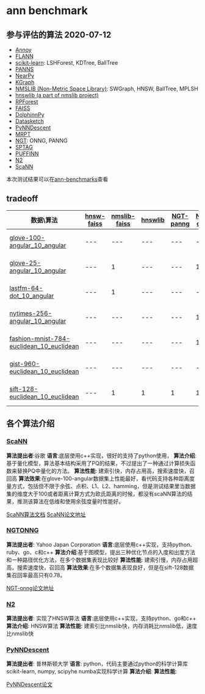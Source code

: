 # ann benchmark


## 参与评估的算法 2020-07-12
* [Annoy](https://github.com/spotify/annoy) 
* [FLANN](http://www.cs.ubc.ca/research/flann/)
* [scikit-learn](http://scikit-learn.org/stable/modules/neighbors.html): LSHForest, KDTree, BallTree
* [PANNS](https://github.com/ryanrhymes/panns)
* [NearPy](http://pixelogik.github.io/NearPy/)
* [KGraph](https://github.com/aaalgo/kgraph)
* [NMSLIB (Non-Metric Space Library)](https://github.com/nmslib/nmslib): SWGraph, HNSW, BallTree, MPLSH
* [hnswlib (a part of nmslib project)](https://github.com/nmslib/hnsw)
* [RPForest](https://github.com/lyst/rpforest)
* [FAISS](https://github.com/facebookresearch/faiss.git)
* [DolphinnPy](https://github.com/ipsarros/DolphinnPy)
* [Datasketch](https://github.com/ekzhu/datasketch)
* [PyNNDescent](https://github.com/lmcinnes/pynndescent)
* [MRPT](https://github.com/teemupitkanen/mrpt)
* [NGT](https://github.com/yahoojapan/NGT): ONNG, PANNG
* [SPTAG](https://github.com/microsoft/SPTAG)
* [PUFFINN](https://github.com/puffinn/puffinn)
* [N2](https://github.com/kakao/n2)
* [ScaNN](https://github.com/google-research/google-research/tree/master/scann)

本次测试结果可以在[ann-benchmarks](http://ann-benchmarks.com/index.html)查看

## tradeoff

数据\算法 | [hnsw-faiss](http://ann-benchmarks.com/hnsw(faiss).html)|[nmslib-faiss](http://ann-benchmarks.com/hnsw(nmslib).html)|[hnswlib](http://ann-benchmarks.com/hnswlib.html)|[NGT-panng](http://ann-benchmarks.com/NGT-panng.html)|[NGT-onng](http://ann-benchmarks.com/NGT-onng.html)|[n2](http://ann-benchmarks.com/index.html)|[scann](http://ann-benchmarks.com/index.html)|[annoy](http://ann-benchmarks.com/index.html)|[SW-graph](http://ann-benchmarks.com/index.html)|[faiss-ivf](http://ann-benchmarks.com/index.html)|[mrpt](http://ann-benchmarks.com/index.html)|[flann](http://ann-benchmarks.com/index.html)|[puffinn](http://ann-benchmarks.com/index.html)|[bruteforce-blas](http://ann-benchmarks.com/index.html)|[BallTree(nmslib)](http://ann-benchmarks.com/index.html)|[pynndescent](http://ann-benchmarks.com/index.html)|[kgraph](http://ann-benchmarks.com/index.html)|[kd](http://ann-benchmarks.com/index.html)|[sptag](http://ann-benchmarks.com/index.html)|
---|---|---|---|---|---|---|---|---|---|---|---|---|---|---|---|---|---|---|---
[glove-100-angular_10_angular](http://ann-benchmarks.com/glove-100-angular_10_angular.html)   |---|---|---|---|---|---|1|---|---|---|---|---|---|---|---|---|---|---|---
[glove-25-angular_10_angular](http://ann-benchmarks.com/glove-25-angular_10_angular.html)|---|1|---|---|1|---|---|---|---|---|---|---|---|---|---|---|---|---|---
[lastfm-64-dot_10_angular](http://ann-benchmarks.com/lastfm-64-dot_10_angular.html)|---|1|---|---|---|1|---|---|---|---|---|---|---|---|---|---|---|---|---
[nytimes-256-angular_10_angular](http://ann-benchmarks.com/nytimes-256-angular_10_angular.html)|---|---|---|---|1|---|---|---|---|---|---|---|---|---|---|---|---|---|---
[fashion-mnist-784-euclidean_10_euclidean](http://ann-benchmarks.com/fashion-mnist-784-euclidean_10_euclidean.html)|---|---|---|---|1|---|---|---|---|---|---|---|---|---|---|1|---|---|---
[gist-960-euclidean_10_euclidean](http://ann-benchmarks.com/gist-960-euclidean_10_euclidean.html)|---|---|---|---|---|---|---|---|---|---|---|---|---|---|---|---|---|---|---
[sift-128-euclidean_10_euclidean](http://ann-benchmarks.com/sift-128-euclidean_10_euclidean.html)|---|1|1|1|1|1|---|---|---|---|---|---|---|---|---|1|---|---|---

## 各个算法介绍
### [ScaNN](https://github.com/google-research/google-research/tree/master/scann) 
**算法提出者**:谷歌
**语言**:底层使用c++实现，很好的支持了python使用，
**算法介绍**:基于量化模型，算法基本结构采用了PQ的结果，不过提出了一种通过计算损失函数来替换PQ中量化的方法。
**算法性能**: 建索引快，内存占用高，搜索速度快，召回高
**算法效果**:在glove-100-angular数据集上性能最好，看代码支持各种距离度量方式，包括但不限于余弦、点积、L1、L2、hamming，但是测试结果里当数据集的维度大于100或者距离计算方式为欧氏距离的时候，都没有scaNN算法的结果，推测该算法在低维和使用余弦度量时性能好。

[ScaNN算法文档](https://github.com/google-research/google-research/blob/master/scann/docs/algorithms.md)
[ScaNN论文地址](https://arxiv.org/abs/1908.10396)


### [NGTONNG](https://github.com/yahoojapan/NGT)
**算法提出者**: Yahoo Japan Corporation
**语言**:底层使用c++实现，支持python、ruby、go、c和c++
**算法介绍**:基于图模型，提出三种优化节点的入度和出度方法和一种路径优化方法，在多个数据集表现比较好
**算法性能**: 建索引慢，内存占用超高，搜索速度快，召回高
**算法效果**:在多个数据集表现良好，但是在sift-128数据集召回率最高只有0.78。

[NGT-onng论文地址](https://arxiv.org/abs/1810.07355)

### [N2](https://github.com/kakao/n2)
**算法提出者**: 实现了HNSW算法
**语言**:底层使用c++实现，支持python、go和c++
**算法介绍**: HNSW算法
**算法性能**: 建索引比nmslib快，内存消耗比nmslib低，速度比nmslib快


### [PyNNDescent](https://github.com/lmcinnes/pynndescent)

**算法提出者**: 普林斯顿大学
**语言**: python，代码主要通过python的科学计算库scikit-learn, numpy, scipyhe numba实现科学计算
**算法介绍**: 
**算法性能**: 

[PyNNDescent论文](https://www.cs.princeton.edu/cass/papers/www11.pdf)